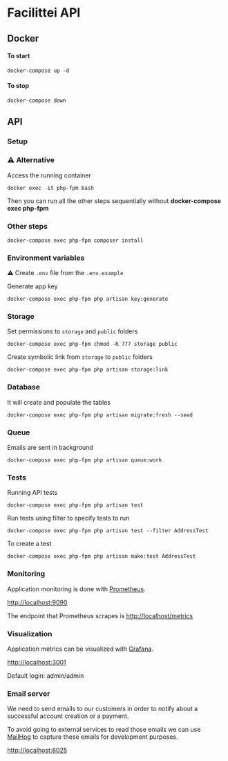 # Facilittei API

## Docker

#### To start

```
docker-compose up -d
```

#### To stop

```
docker-compose down
```

## API 

### Setup

### :warning: Alternative
Access the running container

```
docker exec -it php-fpm bash
```

Then you can run all the other steps sequentially without **docker-compose exec php-fpm**

### Other steps

```
docker-compose exec php-fpm composer install
```

### Environment variables

:warning: Create `.env` file from the `.env.example`

Generate app key

```
docker-compose exec php-fpm php artisan key:generate
```

### Storage

Set permissions to `storage` and `public` folders

```
docker-compose exec php-fpm chmod -R 777 storage public
```

Create symbolic link from `storage` to `public` folders

```
docker-compose exec php-fpm php artisan storage:link
```

### Database

It will create and populate the tables

```
docker-compose exec php-fpm php artisan migrate:fresh --seed
```

### Queue

Emails are sent in background

```
docker-compose exec php-fpm php artisan queue:work
```

### Tests

Running API tests

```
docker-compose exec php-fpm php artisan test
```

Run tests using filter to specify tests to run

```
docker-compose exec php-fpm php artisan test --filter AddressTest
```

To create a test

```
docker-compose exec php-fpm php artisan make:test AddressTest
```

### Monitoring

Application monitoring is done with [Prometheus](https://prometheus.io/).

[http://localhost:9090](http://localhost:9090)

The endpoint that Prometheus scrapes is [http://localhost/metrics](http://localhost/metrics)

### Visualization

Application metrics can be visualized with [Grafana](https://grafana.com/).

[http://localhost:3001](http://localhost:3001)

Default login: admin/admin

### Email server
We need to send emails to our customers in order to notify about a successful account creation or a payment.

To avoid going to external services to read those emails we can use [MailHog](https://github.com/mailhog/MailHog) to capture these emails for development purposes.

[http://localhost:8025](http://localhost:8025)